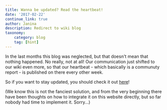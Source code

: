 ```yaml
---
title: Wanna be updated? Read the heartbeat!
date: '2017-02-22'
continue_link: true
author: Janina
description: Redirect to wiki blog
taxonomy:
    category: blog
    tag: [hint]
---
```


In the last months this blog was neglected, but that doesn't mean that nothing happened. No really, not at all! Our communication just shifted to our wiki even more, so that our heartbeat - which basically is a communuty report - is published on there every other week.

So if you want to stay updated, you should check it out [here](https://yunity.atlassian.net/wiki/pages/viewrecentblogposts.action?key=YUN)!

(We know this is not the fanciest solution, and from the very beginning there have been thoughts on how to integrate it on this website directly, but so far nobody had time to implement it. Sorry...)
